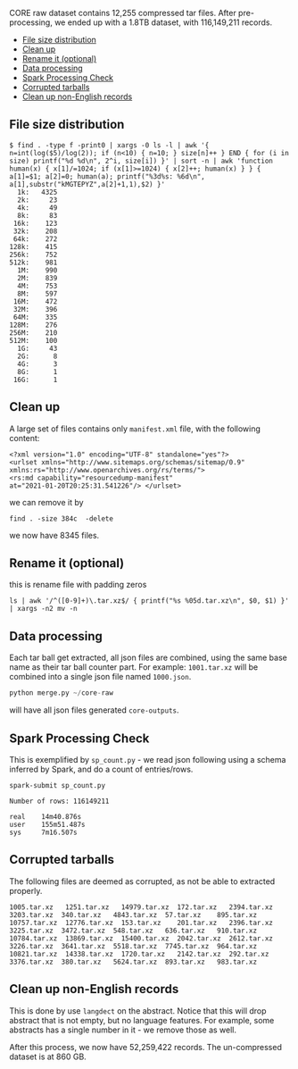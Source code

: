 

CORE raw dataset contains 12,255 compressed tar files. 
After pre-processing, we ended up with a 1.8TB dataset, with 116,149,211 records.

- [File size distribution](#file-size-distribution)
- [Clean up](#clean-up)
- [Rename it (optional)](#rename-it-optional)
- [Data processing](#data-processing)
- [Spark Processing Check](#spark-processing-check)
- [Corrupted tarballs](#corrupted-tarballs)
- [Clean up non-English records](#clean-up-non-english-records)

## File size distribution

```
$ find . -type f -print0 | xargs -0 ls -l | awk '{ n=int(log($5)/log(2)); if (n<10) { n=10; } size[n]++ } END { for (i in size) printf("%d %d\n", 2^i, size[i]) }' | sort -n | awk 'function human(x) { x[1]/=1024; if (x[1]>=1024) { x[2]++; human(x) } } { a[1]=$1; a[2]=0; human(a); printf("%3d%s: %6d\n", a[1],substr("kMGTEPYZ",a[2]+1,1),$2) }'
  1k:   4325
  2k:     23
  4k:     49
  8k:     83
 16k:    123
 32k:    208
 64k:    272
128k:    415
256k:    752
512k:    981
  1M:    990
  2M:    839
  4M:    753
  8M:    597
 16M:    472
 32M:    396
 64M:    335
128M:    276
256M:    210
512M:    100
  1G:     43
  2G:      8
  4G:      3
  8G:      1
 16G:      1
```

## Clean up

A large set of files contains only `manifest.xml` file, with the following content:

```
<?xml version="1.0" encoding="UTF-8" standalone="yes"?>
<urlset xmlns="http://www.sitemaps.org/schemas/sitemap/0.9"
xmlns:rs="http://www.openarchives.org/rs/terms/">
<rs:md capability="resourcedump-manifest"
at="2021-01-20T20:25:31.541226"/> </urlset>
```

we can remove it by
```
find . -size 384c  -delete
```

we now have 8345 files.


## Rename it (optional)

this is rename file with padding zeros

```
ls | awk '/^([0-9]+)\.tar.xz$/ { printf("%s %05d.tar.xz\n", $0, $1) }' | xargs -n2 mv -n
```

## Data processing

Each tar ball get extracted, all json files are combined, using the same base name as their tar ball counter part. For example: `1001.tar.xz` will be combined into a single json file named `1000.json`. 

```python
python merge.py ~/core-raw
```
will have all json files generated `core-outputs`.


## Spark Processing Check

This is exemplified by `sp_count.py` - we read json following using a schema inferred by Spark, and do a count of entries/rows. 

```
spark-submit sp_count.py

Number of rows: 116149211

real    14m40.876s
user    155m51.487s
sys     7m16.507s
```


## Corrupted tarballs

The following files are deemed as corrupted, as not be able to extracted properly.

```
1005.tar.xz   1251.tar.xz   14979.tar.xz  172.tar.xz   2394.tar.xz  3203.tar.xz  340.tar.xz   4843.tar.xz  57.tar.xz    895.tar.xz
10757.tar.xz  12776.tar.xz  153.tar.xz    201.tar.xz   2396.tar.xz  3225.tar.xz  3472.tar.xz  548.tar.xz   636.tar.xz   910.tar.xz
10784.tar.xz  13869.tar.xz  15400.tar.xz  2042.tar.xz  2612.tar.xz  3226.tar.xz  3641.tar.xz  5518.tar.xz  7745.tar.xz  964.tar.xz
10821.tar.xz  14338.tar.xz  1720.tar.xz   2142.tar.xz  292.tar.xz   3376.tar.xz  380.tar.xz   5624.tar.xz  893.tar.xz   983.tar.xz
```

## Clean up non-English records

This is done by use `langdect` on the abstract. Notice that this will drop abstract that is not empty, but no language features. For example, some abstracts has a single number in it - we remove those as well.

After this process, we now have 52,259,422 records. The un-compressed dataset is at 860 GB.




